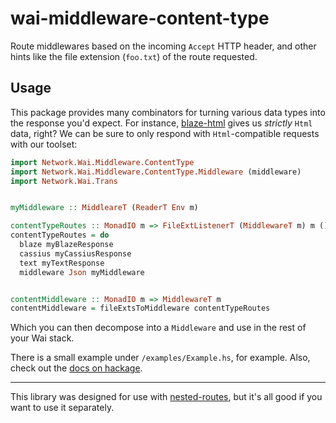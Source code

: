 wai-middleware-content-type
===========================

Route middlewares based on the incoming `Accept` HTTP header,
and other hints like the file extension (`foo.txt`) of the route
requested.

## Usage

This package provides many combinators for turning various data
types into the response you'd expect. For instance,
[blaze-html](https://hackage.haskell.org/package/blaze-html) gives
us _strictly_ `Html` data, right? We can be sure to only respond
with `Html`-compatible requests with our toolset:

```haskell
import Network.Wai.Middleware.ContentType
import Network.Wai.Middleware.ContentType.Middleware (middleware)
import Network.Wai.Trans


myMiddleware :: MiddleareT (ReaderT Env m)

contentTypeRoutes :: MonadIO m => FileExtListenerT (MiddlewareT m) m ()
contentTypeRoutes = do
  blaze myBlazeResponse
  cassius myCassiusResponse
  text myTextResponse
  middleware Json myMiddleware


contentMiddleware :: MonadIO m => MiddlewareT m
contentMiddleware = fileExtsToMiddleware contentTypeRoutes
```

Which you can then decompose into a `Middleware` and use in the rest of your Wai stack.

There is a small example under `/examples/Example.hs`, for example. Also, check
out the [docs on hackage](https://hackage.haskell.org/package/wai-middleware-content-type).

---

This library was designed for use with [nested-routes](https://hackage.haskell.org/package/nested-routes),
but it's all good if you want to use it separately.
